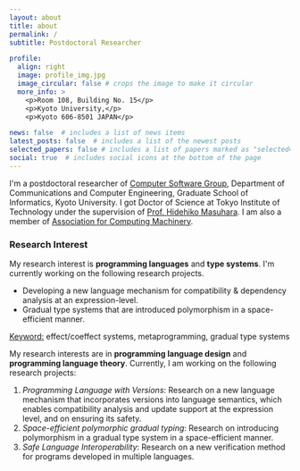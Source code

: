 ```yaml
---
layout: about
title: about
permalink: /
subtitle: Postdoctoral Researcher 

profile:
  align: right
  image: profile_img.jpg
  image_circular: false # crops the image to make it circular
  more_info: >
    <p>Room 108, Building No. 15</p>
    <p>Kyoto University,</p>
    <p>Kyoto 606-8501 JAPAN</p>

news: false  # includes a list of news items
latest_posts: false  # includes a list of the newest posts
selected_papers: false # includes a list of papers marked as "selected={true}"
social: true  # includes social icons at the bottom of the page
---
```


I'm a postdoctoral researcher of [Computer Software Group](https://www.fos.kuis.kyoto-u.ac.jp/index.html.en),
Department of Communications and Computer Engineering, Graduate School of Informatics, Kyoto University.
I got Doctor of Science at Tokyo Institute of Technology under the supervision of [Prof. Hidehiko Masuhara](http://prg.is.titech.ac.jp/people/masuhara/).
I am also a member of [Association for Computing Machinery](https://www.acm.org/).

### Research Interest
My research interest is <b>programming languages</b> and <b>type systems</b>.
I'm currently working on the following research projects.
- Developing a new language mechanism for compatibility & dependency analysis at an expression-level.
- Gradual type systems that are introduced polymorphism in a space-efficient manner.

<u>Keyword:</u> effect/coeffect systems, metaprogramming, gradual type systems

My research interests are in <b>programming language design</b> and <b>programming language theory</b>.
Currently, I am working on the following research projects:
1. <i>Programming Language with Versions</i>: Research on a new language mechanism that incorporates versions into language semantics, which enables compatibility analysis and update support at the expression level, and on ensuring its safety.
2. <i>Space-efficient polymorphic gradual typing</i>: Research on introducing polymorphism in a gradual type system in a space-efficient manner.
3. <i>Safe Language Interoperability</i>: Research on a new verification method for programs developed in multiple languages.

<!-- 
Write your biography here. Tell the world about yourself. Link to your favorite [subreddit](http://reddit.com). You can put a picture in, too. The code is already in, just name your picture `prof_pic.jpg` and put it in the `img/` folder.

Put your address / P.O. box / other info right below your picture. You can also disable any of these elements by editing `profile` property of the YAML header of your `_pages/about.md`. Edit `_bibliography/papers.bib` and Jekyll will render your [publications page](/al-folio/publications/) automatically.

Link to your social media connections, too. This theme is set up to use [Font Awesome icons](https://fontawesome.com/) and [Academicons](https://jpswalsh.github.io/academicons/), like the ones below. Add your Facebook, Twitter, LinkedIn, Google Scholar, or just disable all of them.
-->